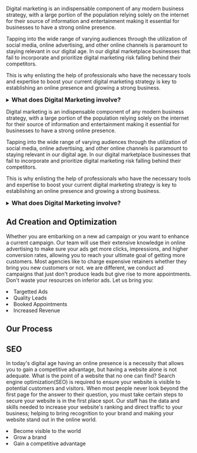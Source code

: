 Digital marketing is an indispensable component of any modern business strategy, with a large portion of the population relying solely on the internet for their source of information and entertainment making it essential for businesses to have a strong online presence.

Tapping into the wide range of varying audiences through the utilization of social media, online advertising, and other online channels is paramount to staying relevant in our digital age. In our digital marketplace businesses that fail to incorporate and prioritize digital marketing risk falling behind their competitors.

This is why enlisting the help of professionals who have the necessary tools and expertise to boost your current digital marketing strategy is key to establishing an online presence and growing a strong business.

<details>
<summary><h3 style="display:inline">What does Digital Marketing involve?</h3></summary>


 <li><a  href="Some URL">Ad Creation/Optimization</a></li> <!--- Add page/create section within page-->
<li>Social Media Management</li> <!--- Add page/create section within page -->
<li><a  href="Some URL">Search Engine Optimization</a></li>
<li>Email Marketing</li>
<li>Influencer marketing</li>





<br>

</details>

Digital marketing is an indispensable component of any modern business strategy, with a large portion of the population relying solely on the internet for their source of information and entertainment making it essential for businesses to have a strong online presence.

Tapping into the wide range of varying audiences through the utilization of social media, online advertising, and other online channels is paramount to staying relevant in our digital age. In our digital marketplace businesses that fail to incorporate and prioritize digital marketing risk falling behind their competitors.

This is why enlisting the help of professionals who have the necessary tools and expertise to boost your current digital marketing strategy is key to establishing an online presence and growing a strong business.

<details>
<summary><h3 style="display:inline">What does Digital Marketing involve?</h3></summary>


 <li><a  href="Some URL">Ad Creation/Optimization</a></li> <!--- Add page/create section within page-->
<li>Social Media Management</li> <!--- Add page/create section within page -->
<li><a  href="Some URL">Search Engine Optimization</a></li>
<li>Email Marketing</li>
<li>Influencer marketing</li>

</details>

## Ad Creation and Optimization

Whether you are embarking on a new ad campaign or you want to enhance a current campaign. Our team will use their extensive knowledge in online advertising to make sure your ads get more clicks, impressions, and higher conversion rates, allowing you to reach your ultimate goal of getting more customers. Most agencies like to charge expensive retainers whether they bring you new customers or not. we are different, we conduct ad campaigns that just don't produce leads but give rise to more appointments. Don't waste your resources on inferior ads. Let us bring you:
<li> Targetted Ads
<li> Quality Leads
<li> Booked Appointments
<li> Increased Revenue
<!--- write blogs about email marketing and influencer marketing -->

## Our Process
<!--- revolving circle or "water cycle" type diagram showing the process. Use "maksymizesolar.com" as reference -->

## SEO
In today's digital age having an online presence is a necessity that allows you to gain a competitive advantage, but having a website alone is not adequate. What is the point of a website that no one can find? Search engine optimization(SEO) is required to ensure your website is visible to potential customers and visitors. When most people never look beyond the first page for the answer to their question, you must take certain steps to secure your website is in the first place spot. Our staff has the data and skills needed to increase your website's ranking and direct traffic to your business; helping to bring recognition to your brand and making your website stand out in the online world.
<li> Become visible to the world
<li>Grow a brand
<li>Gain a competitive advantage
